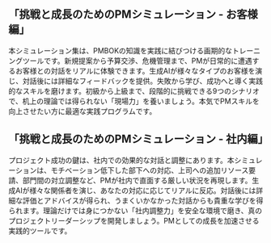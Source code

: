 ## 「挑戦と成長のためのPMシミュレーション - お客様編」

本シミュレーション集は、PMBOKの知識を実践に結びつける画期的なトレーニングツールです。新規提案から予算交渉、危機管理まで、PMが日常的に遭遇するお客様との対話をリアルに体験できます。生成AIが様々なタイプのお客様を演じ、対話後には詳細なフィードバックを提供。失敗から学び、成功へと導く実践的なスキルを磨けます。初級から上級まで、段階的に挑戦できる9つのシナリオで、机上の理論では得られない「現場力」を養いましょう。本気でPMスキルを向上させたい方に最適な実践プログラムです。

## 「挑戦と成長のためのPMシミュレーション - 社内編」

プロジェクト成功の鍵は、社内での効果的な対話と調整にあります。本シミュレーションは、モチベーション低下した部下への対応、上司への追加リソース要請、部門間の対立調整など、PMが社内で直面する厳しい状況を再現します。生成AIが様々な関係者を演じ、あなたの対応に応じてリアルに反応。対話後には詳細な評価とアドバイスが得られ、うまくいかなかった対話からも貴重な学びを得られます。理論だけでは身につかない「社内調整力」を安全な環境で磨き、真のプロジェクトリーダーシップを開発しましょう。PMとしての成長を加速させる実践的ツールです。
